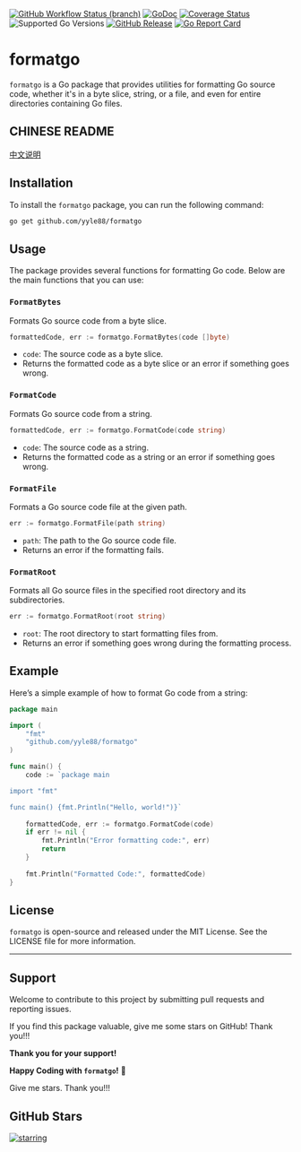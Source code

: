 [![GitHub Workflow Status (branch)](https://img.shields.io/github/actions/workflow/status/yyle88/formatgo/release.yml?branch=main&label=BUILD)](https://github.com/yyle88/formatgo/actions/workflows/release.yml?query=branch%3Amain)
[![GoDoc](https://pkg.go.dev/badge/github.com/yyle88/formatgo)](https://pkg.go.dev/github.com/yyle88/formatgo)
[![Coverage Status](https://img.shields.io/coveralls/github/yyle88/formatgo/master.svg)](https://coveralls.io/github/yyle88/formatgo?branch=main)
![Supported Go Versions](https://img.shields.io/badge/Go-1.22%2C%201.23-lightgrey.svg)
[![GitHub Release](https://img.shields.io/github/release/yyle88/formatgo.svg)](https://github.com/yyle88/formatgo/releases)
[![Go Report Card](https://goreportcard.com/badge/github.com/yyle88/formatgo)](https://goreportcard.com/report/github.com/yyle88/formatgo)

# formatgo

`formatgo` is a Go package that provides utilities for formatting Go source code, whether it's in a byte slice, string, or a file, and even for entire directories containing Go files.

## CHINESE README

[中文说明](README.zh.md)

## Installation

To install the `formatgo` package, you can run the following command:

```bash
go get github.com/yyle88/formatgo
```

## Usage

The package provides several functions for formatting Go code. Below are the main functions that you can use:

### `FormatBytes`

Formats Go source code from a byte slice.

```go
formattedCode, err := formatgo.FormatBytes(code []byte)
```

- `code`: The source code as a byte slice.
- Returns the formatted code as a byte slice or an error if something goes wrong.

### `FormatCode`

Formats Go source code from a string.

```go
formattedCode, err := formatgo.FormatCode(code string)
```

- `code`: The source code as a string.
- Returns the formatted code as a string or an error if something goes wrong.

### `FormatFile`

Formats a Go source code file at the given path.

```go
err := formatgo.FormatFile(path string)
```

- `path`: The path to the Go source code file.
- Returns an error if the formatting fails.

### `FormatRoot`

Formats all Go source files in the specified root directory and its subdirectories.

```go
err := formatgo.FormatRoot(root string)
```

- `root`: The root directory to start formatting files from.
- Returns an error if something goes wrong during the formatting process.

## Example

Here’s a simple example of how to format Go code from a string:

```go
package main

import (
	"fmt"
	"github.com/yyle88/formatgo"
)

func main() {
	code := `package main

import "fmt"

func main() {fmt.Println("Hello, world!")}`
	
	formattedCode, err := formatgo.FormatCode(code)
	if err != nil {
		fmt.Println("Error formatting code:", err)
		return
	}
	
	fmt.Println("Formatted Code:", formattedCode)
}
```

## License

`formatgo` is open-source and released under the MIT License. See the LICENSE file for more information.

---

## Support

Welcome to contribute to this project by submitting pull requests and reporting issues.

If you find this package valuable, give me some stars on GitHub! Thank you!!!

**Thank you for your support!**

**Happy Coding with `formatgo`!** 🎉

Give me stars. Thank you!!!

## GitHub Stars

[![starring](https://starchart.cc/yyle88/formatgo.svg?variant=adaptive)](https://starchart.cc/yyle88/formatgo)
